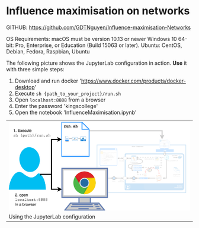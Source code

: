 # Influence maximisation on networks

GITHUB: https://github.com/GDTNguyen/Influence-maximisation-Networks

OS Requirements:
macOS must be version 10.13 or newer
Windows 10 64-bit: Pro, Enterprise, or Education (Build 15063 or later).
Ubuntu: CentOS, Debian, Fedora, Raspbian, Ubuntu

The following picture shows the JupyterLab configuration in action. **Use** it with three simple steps:

1. Download and run docker 'https://www.docker.com/products/docker-desktop'
2. Execute `sh {path_to_your_project}/run.sh`
3. Open `localhost:8888` from a browser
4. Enter the password 'kingscollege'
5. Open the notebook 'InfluenceMaximisation.ipynb'

<table class="image">
<tr><td><img src="config_use.png" width="600"></td></tr>
<tr><td class="caption" >Using the JupyterLab configuration</td></tr>
</table>
